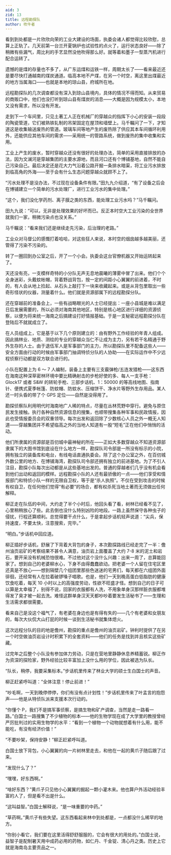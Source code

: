 ```yaml
---
aid: 3
zid: 13
title: 远程勘探队
author: 吹牛者
---
```


看到到处都是一片欣欣向荣的工业大建设的场面，执委会诸人都觉得比较欣慰，总算上正轨了。几天前第一台兰开夏锅炉也试验性的点火了，运行状态良好——除了稍微有些漏气，周比利的手艺显然没他吹得那么好。就等着和墨子一型蒸汽机进行配合运转了。

遗憾的是煤的存量也不多了，从广东运煤和运铁一样，周期太长了——看来最近还是要尽快打通越南的煤炭通道。临高本地不产煤，在另一个时空，离这里出煤最近的地方当属海口——也就是本地的琼山县，府城所在地。

远程勘探队的几次调查都没有深入到琼山县境内，具体的情况不得而知。从来贸易的商贩口中，他们也没打听到琼山县有煤炭的消息——大概是因为规模太小，本地又没有需求，所以没有开发。

走到下一个车间里，只见土著工人正在机械厂的穿越众的指挥下小心的安装一段段的陶瓷管道，它们被熟铁轧制的吊架固定在屋顶和墙壁上。马千瞩问了一下，才知道这是收集输送废热的管道。玻璃车间等地产生的废热除了供应其本车间循环利用外，还能供应其他车间的需求——采用统一的管路系统，做到废热的集中收集和实用。

工业上产生的废水，暂时穿越众还没有很好的处理办法，简单的采用直接排放的办法，因为文澜河是穿越集团的主要水源地，而且河口还有个博铺基地，自然不能自己污染自己。最后决定还是花大力气沿着公路开掘一条排水暗渠，将工业污水排放到临高角的外海——至于会有什么生态问题穿越众就顾不上了。

“污水处理不是没办法，不过现在设备条件有限。”田九九介绍道，“有了设备之后会在博铺建立一个简单的污水处理厂，进行工业污水的集中处理。”

“这个，我们没化学药剂、离子膜之类的东西，能处理工业污水吗？”马千瞩问。

田九九说：“可以，无非是处理效果的好坏而已。反正本时空大工业污染的全世界就我们一家，稍微污染点也没关系。”

马千瞩说：“看来我们还是继续走先污染，后治理的老路。”

工业众对马督公的感慨打着哈哈，对这些狂人来说，本时空的烟囱越多越美丽，还管得了污染不污染的。

转了一圈回到办公室之后，开了一个小会。执委会这台官僚机器又开始运转起来了。

天还没有亮，一支模样奇特的小分队无声无息地晨曦的薄雾中冒了出来。他们个个全身迷彩，头戴蚊帐帽，背着野战背包，按一定的间距小心翼翼的前进着，不时的，有人会从地上捡起、从石头上敲打下一块来收藏起来。或是从背包里取出一些奇形怪状的仪器，测量着什么。他们就是资源部属下的远程勘探分队。

还在穿越前的准备会上，一些有战略眼光的人士已经提出：一座小县城是难以满足日后发展需要的，所以必须对海南其他地区，特别是核心地区进行详细的资源侦察，以便为将来统一海南之后搞建设打好情报基础。于是一支秘密远程勘探分队在登陆后不就就成立了。

在人员组成上，它是基于以下几个原则建立的：由有野外工作经验的年青人组成。因此搞林业、地质、测绘的专业的穿越众当仁不让成为主力，另有若干名精通于野外生存的人士。由于退伍军人是军事部门的主力，所以勘探队里不配备这些人——安全方面由行动的时候由军事部门抽调特侦分队的人协助——在实际运作中不少远程侦察行动都是双方联合进行的。

小队在配置上为 6 ～ 7 人编制，装备上主要有三支霰弹枪/五连发猎枪——这东西在海南这种深草密林环境中要比精确射击的步枪好使的多、每人一支手枪：Glock17 或者 S&W 的转轮手枪、三部步话机、1：50000 的等高线地图、指南针、便携式夏季帐篷、防蚊帽、防蚊水、压缩饼干、净水片等野外生存用品。某人还一时头昏的带了个 GPS 定位——自然是没得用了。

勘探侦察队利用明代时海南地广人稀的特点，尽量在丛林荒野中穿行。避免与原住民发生接触。执行各种自然资源信息的搜集，也顺带搜集各种军事和民政情报，因此也受情报委员会的双重领导。每次出发和返回除了少数核心人员之外一概无人知道——穿越集团并不希望临高之外的当地人知道有一股“短毛”正在他们中悄悄的活动。

他们所隶属的资源部是百仞城中最神秘的所在——正如大多数穿越众不知道资源部隶属下的大图书馆到底设在什么地方一样，勘探队司令部是一所没有标示的小院，拥有独立的装备库和电台，有线电话直通执委会。除了这个办公室之外，在百仞城外数公里的地方、在博铺海湾，勘探队司令部还拥有独立的前进基地。为了不引人注目，勘探小队每次出动都是从这些基地出发的。普通的穿越者们几乎没有机会看到他们出动和返回的模样。远程勘探小队的人还有最骄傲的一点——他们享受和情报部门和特侦小队一样的无限自卫权，等于是“杀人执照”。不仅在受到攻击的时候有权自卫，在任何他们觉得“有必要”的场合，都有权杀死当地土著而无须做出任何解释。

柳正走在队伍的中间，大约走了半个小时后，他回头看了看，树林已经看不见了，心里稍稍放心了些。此去倒也没什么特别凶险的地段。一路上虽然保守各种虫子的侵扰，行程还算顺利。总觉得要干点什么，于是拿起步话机轻声说道：“尖兵，保持速度，不要太快，注意搜索，完毕。”

“明白。”步话机中回应道。

柳正插好步话机，舒展了下背着大背包的身子，本次勘探路线已经走完了一半：儋州油页岩矿的考察结果不甚令人满意，油页岩上面覆盖了大约 7-8 米的泥土和岩石，要开采没有机械恐怕很难。不过他对这个没什么兴趣：出来一周了，总算能回家了。想到自己的老婆柳水心，下身不由得蠢蠢欲动。把老婆一个人留在住宅区里还真是不放心——想到隔壁几个组团里那些色迷迷的宅男们，每天都在六组团外面徘徊，还经常有人在拉着破锣嗓子唱歌。也是，他们一天到晚高蛋白低脂肪的健康饮食吃着，每天 10 小时以上的高强度劳动，性欲不旺盛才怪。想到自己的日子可以算是太幸福了，别得不说，回家的衣服都有人洗，不用象单身汉那样脏衣服都堆得发了臭才被一起去洗。难怪这群单身汉天天都吵吵着要发生活秘书了——生理和生活需求都很需要。

看来自己是没这个福气了，有老婆在身边也是有得有失的——几个有老婆和女朋友的，每次大伙侃大山打屁的时候一谈到生活秘书就集体熄火。

这次远程分队的目的地是儋州，勘探的重点是儋州的油页岩矿。钟利时提供了在另一个时空做油页岩设计时积累下的全套资料——他们的任务是找到并且核实这些矿藏。

过完年之后整个小队没有参加体力劳动，只是在营地里静静休息养精蓄锐。柳正作为资深的探险家，野外经验比较丰富加上没什么用的学位，因此被选为队长。

“队长，稍停，我要采集标本。”步话机里传来了林业大学的硕士生白国士的声音。

柳正赶紧呼叫道：“全体注意！停止前进！”

“吵毛啊，一天到晚停停停，你们有没有点计划性！”步话机里传来了叶孟言的抱怨声——他是从特侦队派来支援本次行动的。

“你懂个 P，我们不是搞军事侦察，是搞生物和矿产调查，当然是走一路看一路。”白国士一路搜集了不少植物的标本——他的生物学现在成了大学里的教授曾经严厉批判过的实用生物学的水平：“看到一个植物一个动物就想着有什么用，能不能吃，有没有经济价值！”

“不要吵架，保持安静！”柳正赶紧呼叫道。

白国士放下背包，小心翼翼的向一片树林里走去，和他在一起的黄爪子随后跟了过来。

“发现什么了？”

“嘿嘿，好东西啊。”

“啥好东西？”黄爪子只见他小心翼翼的掘起一颗小灌木来。他也算户外活动经验丰富的人了，但是看不出是什么。

“这叫益智。”白国士解释说，“是一味重要的中药。”

“草药啊。”黄爪子有些失望。这东西看起来林中到处都是，一点都没什么稀罕的地方。

“你别小看它，我们要在这里活得舒舒服服的，它会有很大的用处的。”白国士说，益智子是配制暑天用中成药必用的药物，如仁丹、千金锭、清心丹之类。历史上它就是海南岛主要贡品之一。
